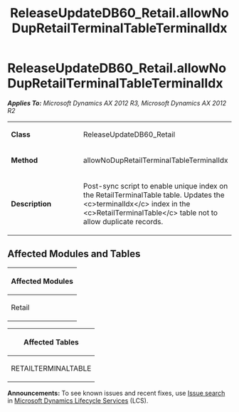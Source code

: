 ﻿---
title: ReleaseUpdateDB60_Retail.allowNoDupRetailTerminalTableTerminalIdx
TOCTitle: ReleaseUpdateDB60_Retail.allowNoDupRetailTerminalTableTerminalIdx
ms:assetid: 1b3db3ad-be9c-32ed-a3b4-16792dba478d
ms:mtpsurl: https://msdn.microsoft.com/en-us/library/JJ718673(v=AX.60)
ms:contentKeyID: 49706956
ms.date: 05/18/2015
mtps_version: v=AX.60
---

# ReleaseUpdateDB60\_Retail.allowNoDupRetailTerminalTableTerminalIdx 


_**Applies To:** Microsoft Dynamics AX 2012 R3, Microsoft Dynamics AX 2012 R2_

<table>
<colgroup>
<col style="width: 50%" />
<col style="width: 50%" />
</colgroup>
<tbody>
<tr class="odd">
<td><p><strong>Class</strong></p></td>
<td><p>ReleaseUpdateDB60_Retail</p></td>
</tr>
<tr class="even">
<td><p><strong>Method</strong></p></td>
<td><p>allowNoDupRetailTerminalTableTerminalIdx</p></td>
</tr>
<tr class="odd">
<td><p><strong>Description</strong></p></td>
<td><p>Post-sync script to enable unique index on the RetailTerminalTable table. Updates the &lt;c&gt;terminalIdx&lt;/c&gt; index in the &lt;c&gt;RetailTerminalTable&lt;/c&gt; table not to allow duplicate records.</p></td>
</tr>
</tbody>
</table>


## Affected Modules and Tables

<table>
<colgroup>
<col style="width: 100%" />
</colgroup>
<thead>
<tr class="header">
<th><p>Affected Modules</p></th>
</tr>
</thead>
<tbody>
<tr class="odd">
<td><p>Retail</p></td>
</tr>
</tbody>
</table>


<table>
<colgroup>
<col style="width: 100%" />
</colgroup>
<thead>
<tr class="header">
<th><p>Affected Tables</p></th>
</tr>
</thead>
<tbody>
<tr class="odd">
<td><p>RETAILTERMINALTABLE</p></td>
</tr>
</tbody>
</table>

  
**Announcements:** To see known issues and recent fixes, use [Issue search](http://go.microsoft.com/fwlink/?linkid=389258) in [Microsoft Dynamics Lifecycle Services](http://go.microsoft.com/fwlink/?linkid=306505) (LCS).

